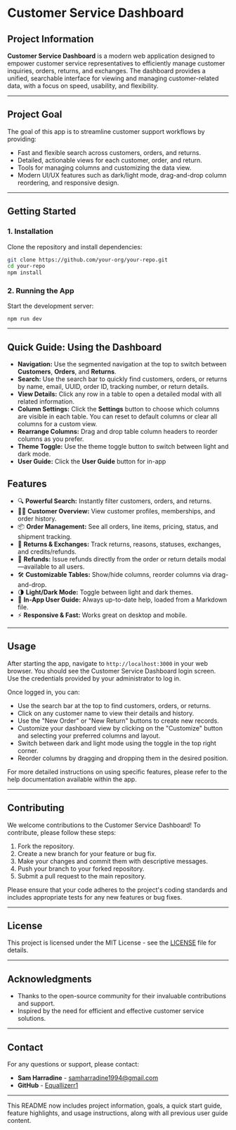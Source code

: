 # Customer Service Dashboard

## Project Information

**Customer Service Dashboard** is a modern web application designed to empower customer service representatives to efficiently manage customer inquiries, orders, returns, and exchanges. The dashboard provides a unified, searchable interface for viewing and managing customer-related data, with a focus on speed, usability, and flexibility.

---

## Project Goal

The goal of this app is to streamline customer support workflows by providing:

- Fast and flexible search across customers, orders, and returns.
- Detailed, actionable views for each customer, order, and return.
- Tools for managing columns and customizing the data view.
- Modern UI/UX features such as dark/light mode, drag-and-drop column reordering, and responsive design.

---

## Getting Started

### 1. Installation

Clone the repository and install dependencies:

```sh
git clone https://github.com/your-org/your-repo.git
cd your-repo
npm install
```

### 2. Running the App

Start the development server:

```
npm run dev
```

---

## Quick Guide: Using the Dashboard

- **Navigation:** Use the segmented navigation at the top to switch between **Customers**, **Orders**, and **Returns**.
- **Search:** Use the search bar to quickly find customers, orders, or returns by name, email, UUID, order ID, tracking number, or return details.
- **View Details:** Click any row in a table to open a detailed modal with all related information.
- **Column Settings:** Click the **Settings** button to choose which columns are visible in each table. You can reset to default columns or clear all columns for a custom view.
- **Rearrange Columns:** Drag and drop table column headers to reorder columns as you prefer.
- **Theme Toggle:** Use the theme toggle button to switch between light and dark mode.
- **User Guide:** Click the **User Guide** button for in-app

## Features

- 🔍 **Powerful Search:** Instantly filter customers, orders, and returns.
- 🧑‍💼 **Customer Overview:** View customer profiles, memberships, and order history.
- 📦 **Order Management:** See all orders, line items, pricing, status, and shipment tracking.
- 🔄 **Returns & Exchanges:** Track returns, reasons, statuses, exchanges, and credits/refunds.
- 💸 **Refunds:** Issue refunds directly from the order or return details modal—available to all users.
- 🛠 **Customizable Tables:** Show/hide columns, reorder columns via drag-and-drop.
- 🌗 **Light/Dark Mode:** Toggle between light and dark themes.
- 📖 **In-App User Guide:** Always up-to-date help, loaded from a Markdown file.
- ⚡ **Responsive & Fast:** Works great on desktop and mobile.

---

## Usage

After starting the app, navigate to `http://localhost:3000` in your web browser. You should see the Customer Service Dashboard login screen. Use the credentials provided by your administrator to log in.

Once logged in, you can:

- Use the search bar at the top to find customers, orders, or returns.
- Click on any customer name to view their details and history.
- Use the "New Order" or "New Return" buttons to create new records.
- Customize your dashboard view by clicking on the "Customize" button and selecting your preferred columns and layout.
- Switch between dark and light mode using the toggle in the top right corner.
- Reorder columns by dragging and dropping them in the desired position.

For more detailed instructions on using specific features, please refer to the help documentation available within the app.

---

## Contributing

We welcome contributions to the Customer Service Dashboard! To contribute, please follow these steps:

1. Fork the repository.
2. Create a new branch for your feature or bug fix.
3. Make your changes and commit them with descriptive messages.
4. Push your branch to your forked repository.
5. Submit a pull request to the main repository.

Please ensure that your code adheres to the project's coding standards and includes appropriate tests for any new features or bug fixes.

---

## License

This project is licensed under the MIT License - see the [LICENSE](LICENSE) file for details.

---

## Acknowledgments

- Thanks to the open-source community for their invaluable contributions and support.
- Inspired by the need for efficient and effective customer service solutions.

---

## Contact

For any questions or support, please contact:

- **Sam Harradine** - [samharradine1994@gmail.com](mailto:samharradine1994@gmail.com)
- **GitHub** - [Equallizerr1](https://github.com/Equallizerr1)

---

This README now includes project information, goals, a quick start guide, feature highlights, and usage instructions, along with all previous user guide content.
